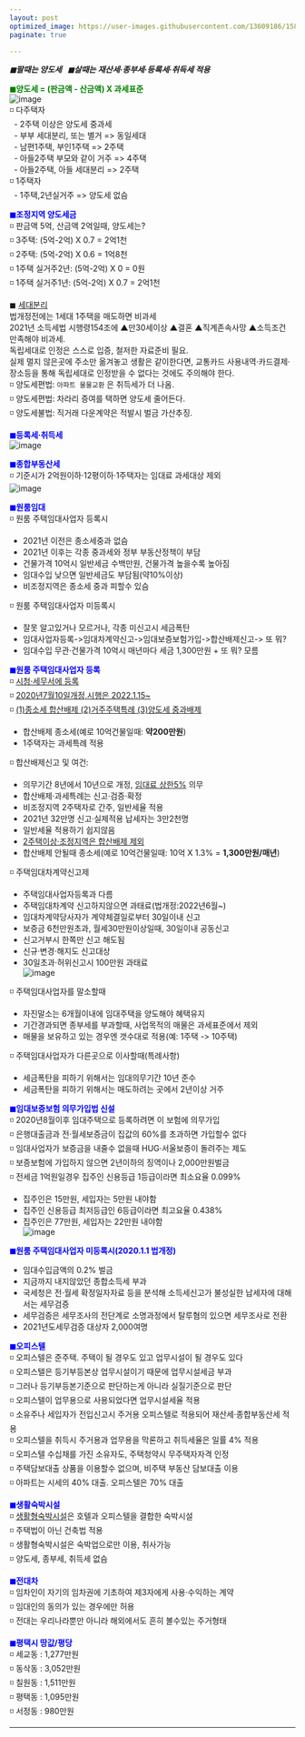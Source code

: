 ```yaml
---
layout: post
optimized_image: https://user-images.githubusercontent.com/13609186/158834851-5c5d7736-001b-448d-8bb6-eb99f2f16233.jpg
paginate: true

---
```

***◼팔때는 양도세 &nbsp;&nbsp;◼살때는 재산세·종부세·등록세·취득세 적용***

<span style="color:green">**◼양도세 = (판금액 - 산금액) X 과세표준**</span><br>
![image](https://thumb.mt.co.kr/06/2021/05/2021051314510663694_1.jpg/dims/optimize/) <br>
◽ 다주택자 <br>
&nbsp; - 2주택 이상은 양도세 중과세 <br>
&nbsp; - 부부 세대분리, 또는 별거 => 동일세대 <br>
&nbsp; - 남편1주택, 부인1주택 => 2주택 <br>
&nbsp; - 아들2주택 부모와 같이 거주 => 4주택 <br>
&nbsp; - 아들2주택, 아들 세대분리 => 2주택 <br>
◽ 1주택자 <br>
&nbsp; - 1주택,2년실거주 => 양도세 없슴<br>

<span style="color:blue">**◼조정지역 양도세금**</span> <br>
◽ 판금액 5억, 산금액 2억일때, 양도세는? <br>
◽ 3주택: (5억-2억) X 0.7 = 2억1천 <br>
◽ 2주택: (5억-2억) X 0.6 = 1억8천 <br>
◽ 1주택 실거주2년: (5억-2억) X 0 =  0원 <br>
◽ 1주택 실거주1년: (5억-2억) X 0.7 = 2억1천 <br>

◼ [세대분리](https://www.mylawstory.com/3475/)<br>
법개정전에는 1세대 1주택을 매도하면 비과세<br>
2021년 소득세법 시행령154조에 ▲만30세이상 ▲결혼 ▲직계존속사망 ▲소득조건 만족해야 비과세.<br>
독립세대로 인정은 스스로 입증, 철저한 자료준비 필요.<br>
실제 멀지 않은곳에 주소만 옮겨놓고 생활은 같이한다면, 교통카드 사용내역·카드결제·장소등을 통해 독립세대로 인정받을 수 없다는 것에도 주의해야 한다.<br>
◽ 양도세편법: `아파트 물물교환` 은 취득세가 더 나옴.<br>
◽ 양도세편법: 차라리 증여를 택하면 양도세 줄어든다.<br>
◽ 양도세불법: 직거래 다운계약은 적발시 벌금 가산추징.<br>

<span style="color:blue">**◼등록세·취득세**</span><br>
![image](https://t1.daumcdn.net/cfile/blog/2211B6395891DCA237)<br>

<span style="color:blue">**◼종합부동산세**</span><br>
◽ 기준시가 2억원이하·12평이하·1주택자는 임대료 과세대상 제외<br>
![image](http://cdn.bizwatch.co.kr/news/photo/2019/01/24/0e367ee0334549d9740249280791160d112724.jpg)<br>

<span style="color:blue">**◼원룸임대**</span><br>
◽ 원룸 주택임대사업자 등록시<br>
 - 2021년 이전은 종소세중과 없슴<br>
 - 2021년 이후는 각종 중과세와 정부 부동산정책이 부담<br>
 - 건물가격 10억시 일반세금 수백만원, 건물가격 높을수록 높아짐<br>
 - 임대수입 낮으면 일반세금도 부담됨(약10%이상) 
 - 비조정지역은 종소세 중과 피할수 있슴<br>

◽ 원룸 주택임대사업자 미등록시<br>
 - 잘못 알고있거나 모르거나, 각종 미신고시 세금폭탄<br>
 - 임대사업자등록->임대차계약신고->임대보증보험가입->합산배제신고-> 또 뭐?<br>
 - 임대수입 무관·건물가격 10억시 매년마다 세금 1,300만원 + 또 뭐? 모름<br>

<span style="color:blue">**◼원룸 주택임대사업자 등록**</span><br>
◽ [시청·세무서에 등록](https://easylaw.go.kr/CSP/CnpClsMain.laf?popMenu=ov&csmSeq=864&ccfNo=4&cciNo=1&cnpClsNo=1)<br>
◽ [2020년7월10일개정,시행은 2022.1.15~](https://www.law.go.kr/LSW/LsiJoLinkP.do?docType=&lsNm=%EB%AF%BC%EA%B0%84%EC%9E%84%EB%8C%80%EC%A3%BC%ED%83%9D%EC%97%90+%EA%B4%80%ED%95%9C+%ED%8A%B9%EB%B3%84%EB%B2%95&joNo=&languageType=KO&paras=1#)<br>
◽ [(1)종소세 합산배제 (2)거주주택특례 (3)양도세 중과배제](https://www.yna.co.kr/view/AKR20200914076700002)<br>
 - 합산배제 종소세(예로 10억건물일때: **약200만원**)<br>
 - 1주택자는 과세특례 적용<br>

◽ 합산배제신고 및 여건: <br>
 - 의무기간 8년에서 10년으로 개정, [임대료 상한5%](https://www.mylawstory.com/660/) 의무<br>
 - 합산배제·과세특례는 신고·검증·확정<br>
 - 비조정지역 2주택자로 간주, 일반세율 적용<br>
 - 2021년 32만명 신고·실제적용 납세자는 3만2천명<br>
 - 일반세율 적용하기 쉽지않음<br>
 - [2주택이상·조정지역은 합산배제 제외](https://www.yna.co.kr/view/AKR20190916074100002>)<br>
 - 합산배제 안될때 종소세(예로 10억건물일때: 10억 X 1.3% = **1,300만원/매년**)<br>

◽ 주택임대차계약신고제<br>
 - 주택임대사업자등록과 다름<br>
 - 주택임대차계약 신고하지않으면 과태료(법개정:2022년6월~)<br>
 - 임대차계약당사자가 계약체결일로부터 30일이내 신고<br>
 - 보증금 6천만원초과, 월세30만원이상일때, 30일이내 공동신고<br>
 - 신고거부시 한쪽만 신고 해도됨<br>
 - 신규·변경·해지도 신고대상<br>
 - 30일초과·허위신고시 100만원 과태료<br>
![image](https://img1.daumcdn.net/thumb/R1280x0/?scode=mtistory2&fname=https%3A%2F%2Fblog.kakaocdn.net%2Fdn%2FHDmuw%2FbtqEtFXBeN6%2FqoY0kHGZKTBPITFmd3IBD0%2Fimg.png)<br>

◽ 주택임대사업자를 말소할때<br>
 - 자진말소는 6개월이내에 임대주택을 양도해야 혜택유지<br>
 - 기간경과되면 종부세를 부과할때, 사업목적의 매물은 과세표준에서 제외<br>
 - 매물을 보유하고 있는 경우엔 갯수대로 적용(예: 1주택 -> 10주택)<br>

◽ 주택임대사업자가 다른곳으로 이사할때(특례사항)<br>
 - 세금폭탄을 피하기 위해서는 임대의무기간 10년 준수<br>
 - 세금폭탄을 피하기 위해서는 매도하려는 곳에서 2년이상 거주<br>

<span style="color:blue">**◼임대보증보험 의무가입법 신설**</span><br>
◽ 2020년8월이후 임대주택으로 등록하려면 이 보험에 의무가입<br>
◽ 은행대출금과 전·월세보증금이 집값의 60%를 초과하면 가입할수 없다<br>
◽ 임대사업자가 보증금을 내줄수 없을때 HUG·서울보증이 돌려주는 제도<br>
◽ 보증보험에 가입하지 않으면 2년이하의 징역이나 2,000만원벌금<br>
◽ 전세금 1억원일경우 집주인 신용등급 1등급이라면 최소요율 0.099%<br>
 - 집주인은 15만원, 세입자는 5만원 내야함<br>
 - 집주인 신용등급 최저등급인 6등급이라면 최고요율 0.438%<br>
 - 집주인은 77만원, 세입자는 22만원 내야함<br>
![image](https://img.hankyung.com/photo/202008/01.23519684.1.jpg) <br>

<span style="color:blue">**◼원룸 주택임대사업자 미등록시(2020.1.1 법개정)**</span><br>
 - 임대수입금액의 0.2% 벌금<br>
 - 지금까지 내지않았던 종합소득세 부과<br>
 - 국세청은 전·월세 확정일자자료 등을 분석해 소득세신고가 불성실한 납세자에 대해서는 세무검증<br>
 - 세무검증은 세무조사의 전단계로 소명과정에서 탈루혐의 있으면 세무조사로 전환<br>
 - 2021년도세무검증 대상자 2,000여명<br>

<span style="color:blue">**◼오피스텔**</span><br>
◽ 오피스텔은 준주택. 주택이 될 경우도 있고 업무시설이 될 경우도 있다<br>
◽ 오피스텔은 등기부등본상 업무시설이기 때문에 업무시설세금 부과<br>
◽ 그러나 등기부등본기준으로 판단하는게 아니라 실질기준으로 판단<br>
◽ 오피스텔이 업무용으로 사용되었다면 업무시설세율 적용<br>
◽ 소유주나 세입자가 전입신고시 주거용 오피스텔로 적용되어 재산세·종합부동산세 적용<br>
◽ 오피스텔을 취득시 주거용과 업무용을 막론하고 취득세율은 일률 4% 적용<br>
◽ 오피스텔 수십채를 가진 소유자도, 주택청약시 무주택자자격 인정<br>
◽ 주택담보대출 상품을 이용할수 없으며, 비주택 부동산 담보대출 이용<br>
◽ 아파트는 시세의 40% 대출. 오피스텔은 70% 대출<br>

<span style="color:blue">**◼생활숙박시설**</span><br>
◽ [생활형숙박시설](https://www.bizhankook.com/bk/article/22709)은 호텔과 오피스텔을 결합한 숙박시설<br>
◽ 주택법이 아닌 건축법 적용<br>
◽ 생활형숙박시설은 숙박업으로만 이용, 취사가능<br>
◽ 양도세, 종부세, 취득세 없슴<br>

<span style="color:blue">**◼전대차**</span><br>
◽ 임차인이 자기의 임차권에 기초하여 제3자에게 사용·수익하는 계약<br>
◽ 임대인의 동의가 있는 경우에만 허용<br>
◽ 전대는 우리나라뿐만 아니라 해외에서도 흔히 볼수있는 주거형태<br>

<span style="color:blue">**◼평택시 땅값/평당**</span><br>
◽ 세교동 : 1,277만원<br>
◽ 동삭동 : 3,052만원<br>
◽ 칠원동 : 1,511만원<br>
◽ 평택동 : 1,095만원<br>
◽ 서정동 : 980만원<br>


---
